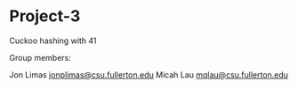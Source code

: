 # Project-3
Cuckoo hashing with 41

Group members:

Jon Limas jonplimas@csu.fullerton.edu
Micah Lau mqlau@csu.fullerton.edu

